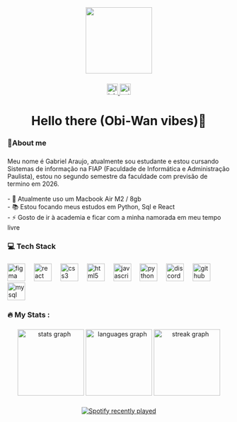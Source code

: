 <div align="center">
  <img height="150" src="https://64.media.tumblr.com/3caf6a607ff30cf95b667aab3b97a951/51c72b89b36d1a5f-08/s540x810/7ad97f4fbf2421273bbfafd932f3b5426b94cf14.gif"  />
</div>

###

<div align="center">
  <a href="https://www.linkedin.com/in/gabriel-deoliveira-araujo/" target="_blank">
    <img src="https://img.shields.io/static/v1?message=LinkedIn&logo=linkedin&label=&color=0077B5&logoColor=white&labelColor=&style=for-the-badge" height="25" alt="linkedin logo"  />
  </a>
  <a href="https://www.instagram.com/ibieelx/" target="_blank">
    <img src="https://img.shields.io/static/v1?message=Instagram&logo=instagram&label=&color=E4405F&logoColor=white&labelColor=&style=for-the-badge" height="25" alt="instagram logo"  />
  </a>
</div>

###

<h1 align="center">Hello there (Obi-Wan vibes)👋</h1>

###

<h3 align="left">🤠About me</h3>

###

<p align="left">Meu nome é Gabriel Araujo, atualmente sou estudante e estou cursando Sistemas de informação na FIAP (Faculdade de Informática e Administração Paulista), estou no segundo semestre da faculdade com previsão de termino em 2026.<br><br>- 🔭 Atualmente uso um Macbook Air M2 / 8gb<br>- 📚 Estou focando meus estudos em Python, Sql e React<br>- ⚡ Gosto de ir à academia e ficar com a minha namorada em meu tempo livre</p>

###

<h3 align="left">💻 Tech Stack</h3>

###

<div align="left">
  <img src="https://skillicons.dev/icons?i=figma" height="40" alt="figma logo"  />
  <img width="12" />
  <img src="https://skillicons.dev/icons?i=react" height="40" alt="react logo"  />
  <img width="12" />
  <img src="https://skillicons.dev/icons?i=css" height="40" alt="css3 logo"  />
  <img width="12" />
  <img src="https://skillicons.dev/icons?i=html" height="40" alt="html5 logo"  />
  <img width="12" />
  <img src="https://skillicons.dev/icons?i=js" height="40" alt="javascript logo"  />
  <img width="12" />
  <img src="https://skillicons.dev/icons?i=py" height="40" alt="python logo"  />
  <img width="12" />
  <img src="https://skillicons.dev/icons?i=discord" height="40" alt="discord logo"  />
  <img width="12" />
  <img src="https://skillicons.dev/icons?i=github" height="40" alt="github logo"  />
  <img width="12" />
  <img src="https://skillicons.dev/icons?i=mysql" height="40" alt="mysql logo"  />
</div>

###

<h3 align="left">🔥   My Stats :</h3>

###

<div align="center">
  <img src="https://github-readme-stats.vercel.app/api?username=bieelx&hide_title=true&hide_rank=false&show_icons=true&include_all_commits=false&count_private=false&disable_animations=false&theme=blueberry&locale=en&hide_border=true&order=1" height="150" alt="stats graph"  />
  <img src="https://github-readme-stats.vercel.app/api/top-langs?username=bieelx&locale=en&hide_title=false&layout=compact&card_width=320&langs_count=5&theme=blueberry&hide_border=true&order=2" height="150" alt="languages graph"  />
  <img src="https://streak-stats.demolab.com?user=bieelx&locale=en&mode=daily&theme=blueberry&hide_border=true&border_radius=5&order=3" height="150" alt="streak graph"  />
</div>

###

<div align="center">
  <a href="https://open.spotify.com/user/xjcnswd19ku09ol284wlqrlvs">
    <img src="https://spotify-recently-played-readme.vercel.app/api?user=xjcnswd19ku09ol284wlqrlvs&count=3" alt="Spotify recently played"  />
  </a>
</div>

###
